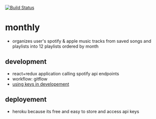 [![Build Status](https://travis-ci.org/erichunzeker/monthly.svg?branch=master)](https://travis-ci.org/erichunzeker/monthly)
# monthly
 - organizes user's spotify & apple music tracks from saved songs and playlists into 12 playlists ordered by month

## development 
 - react+redux application calling spotify api endpoints
 - workflow: gitflow
 - <a href="https://gist.github.com/derzorngottes/3b57edc1f996dddcab25">using keys in developement</a>
 
## deployement
 - heroku because its free and easy to store and access api keys 
